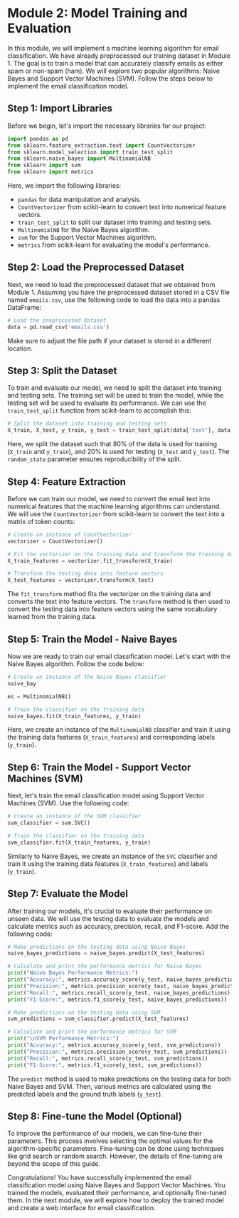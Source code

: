 # Module 2: Model Training and Evaluation

In this module, we will implement a machine learning algorithm for email classification. We have already preprocessed our training dataset in Module 1. The goal is to train a model that can accurately classify emails as either spam or non-spam (ham). We will explore two popular algorithms: Naive Bayes and Support Vector Machines (SVM). Follow the steps below to implement the email classification model.

## Step 1: Import Libraries

Before we begin, let's import the necessary libraries for our project:

```python
import pandas as pd
from sklearn.feature_extraction.text import CountVectorizer
from sklearn.model_selection import train_test_split
from sklearn.naive_bayes import MultinomialNB
from sklearn import svm
from sklearn import metrics
```

Here, we import the following libraries:
- `pandas` for data manipulation and analysis.
- `CountVectorizer` from scikit-learn to convert text into numerical feature vectors.
- `train_test_split` to split our dataset into training and testing sets.
- `MultinomialNB` for the Naive Bayes algorithm.
- `svm` for the Support Vector Machines algorithm.
- `metrics` from scikit-learn for evaluating the model's performance.

## Step 2: Load the Preprocessed Dataset

Next, we need to load the preprocessed dataset that we obtained from Module 1. Assuming you have the preprocessed dataset stored in a CSV file named `emails.csv`, use the following code to load the data into a pandas DataFrame:

```python
# Load the preprocessed dataset
data = pd.read_csv('emails.csv')
```

Make sure to adjust the file path if your dataset is stored in a different location.

## Step 3: Split the Dataset

To train and evaluate our model, we need to split the dataset into training and testing sets. The training set will be used to train the model, while the testing set will be used to evaluate its performance. We can use the `train_test_split` function from scikit-learn to accomplish this:

```python
# Split the dataset into training and testing sets
X_train, X_test, y_train, y_test = train_test_split(data['text'], data['label'], test_size=0.2, random_state=42)
```

Here, we split the dataset such that 80% of the data is used for training (`X_train` and `y_train`), and 20% is used for testing (`X_test` and `y_test`). The `random_state` parameter ensures reproducibility of the split.

## Step 4: Feature Extraction

Before we can train our model, we need to convert the email text into numerical features that the machine learning algorithms can understand. We will use the `CountVectorizer` from scikit-learn to convert the text into a matrix of token counts:

```python
# Create an instance of CountVectorizer
vectorizer = CountVectorizer()

# Fit the vectorizer on the training data and transform the training data into feature vectors
X_train_features = vectorizer.fit_transform(X_train)

# Transform the testing data into feature vectors
X_test_features = vectorizer.transform(X_test)
```

The `fit_transform` method fits the vectorizer on the training data and converts the text into feature vectors. The `transform` method is then used to convert the testing data into feature vectors using the same vocabulary learned from the training data.

## Step 5: Train the Model - Naive Bayes

Now we are ready to train our email classification model. Let's start with the Naive Bayes algorithm. Follow the code below:

```python
# Create an instance of the Naive Bayes classifier
naive_bay

es = MultinomialNB()

# Train the classifier on the training data
naive_bayes.fit(X_train_features, y_train)
```

Here, we create an instance of the `MultinomialNB` classifier and train it using the training data features (`X_train_features`) and corresponding labels (`y_train`).

## Step 6: Train the Model - Support Vector Machines (SVM)

Next, let's train the email classification model using Support Vector Machines (SVM). Use the following code:

```python
# Create an instance of the SVM classifier
svm_classifier = svm.SVC()

# Train the classifier on the training data
svm_classifier.fit(X_train_features, y_train)
```

Similarly to Naive Bayes, we create an instance of the `SVC` classifier and train it using the training data features (`X_train_features`) and labels (`y_train`).

## Step 7: Evaluate the Model

After training our models, it's crucial to evaluate their performance on unseen data. We will use the testing data to evaluate the models and calculate metrics such as accuracy, precision, recall, and F1-score. Add the following code:

```python
# Make predictions on the testing data using Naive Bayes
naive_bayes_predictions = naive_bayes.predict(X_test_features)

# Calculate and print the performance metrics for Naive Bayes
print("Naive Bayes Performance Metrics:")
print("Accuracy:", metrics.accuracy_score(y_test, naive_bayes_predictions))
print("Precision:", metrics.precision_score(y_test, naive_bayes_predictions))
print("Recall:", metrics.recall_score(y_test, naive_bayes_predictions))
print("F1-Score:", metrics.f1_score(y_test, naive_bayes_predictions))

# Make predictions on the testing data using SVM
svm_predictions = svm_classifier.predict(X_test_features)

# Calculate and print the performance metrics for SVM
print("\nSVM Performance Metrics:")
print("Accuracy:", metrics.accuracy_score(y_test, svm_predictions))
print("Precision:", metrics.precision_score(y_test, svm_predictions))
print("Recall:", metrics.recall_score(y_test, svm_predictions))
print("F1-Score:", metrics.f1_score(y_test, svm_predictions))
```

The `predict` method is used to make predictions on the testing data for both Naive Bayes and SVM. Then, various metrics are calculated using the predicted labels and the ground truth labels (`y_test`).

## Step 8: Fine-tune the Model (Optional)

To improve the performance of our models, we can fine-tune their parameters. This process involves selecting the optimal values for the algorithm-specific parameters. Fine-tuning can be done using techniques like grid search or random search. However, the details of fine-tuning are beyond the scope of this guide.

Congratulations! You have successfully implemented the email classification model using Naive Bayes and Support Vector Machines. You trained the models, evaluated their performance, and optionally fine-tuned them. In the next module, we will explore how to deploy the trained model and create a web interface for email classification.

